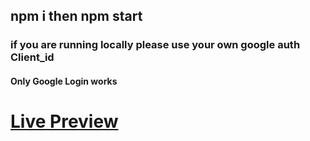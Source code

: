 ## npm i then npm start
### if you are running locally please use your own google auth Client_id

#### Only Google Login works
# [Live Preview](https://openinapp-assignment-tau.vercel.app/)
